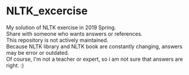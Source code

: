 # NLTK_excercise
My solution of NLTK exercise in 2019 Spring.<br>
Share with someone who wants answers or references.<br>
This repository is not actively maintained.<br>
Because NLTK library and NLTK book are constantly changing, answers may be error or outdated. <br>
Of course, I'm not a teacher or expert, so i am not sure that answers are right. :)
